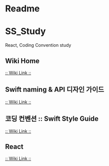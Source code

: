 # Readme

# SS_Study

React, Coding Convention study

## Wiki Home

[:: Wiki Link ::](https://github.com/JuNijen/SS_Study/wiki)

## Swift naming & API 디자인 가이드

[:: Wiki Link ::](https://github.com/JuNijen/SS_Study/wiki/Swift-naming-&-design-guide)

## 코딩 컨벤션 :: Swift Style Guide

[:: Wiki Link ::](https://github.com/JuNijen/SS_Study/wiki/Coding-convention---Swift-style-guide)

## React

[:: Wiki Link ::](https://github.com/JuNijen/SS_Study/wiki/React---Mainpage)